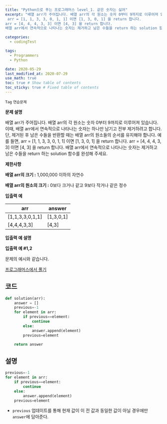```yaml
---
title: "Python으로 푸는 프로그래머스 level_1. 같은 숫자는 싫어"
excerpt: "배열 arr가 주어집니다. 배열 arr의 각 원소는 숫자 0부터 9까지로 이루어져 있습니다. 이때, 배열 arr에서 연속적으로 나타나는 숫자는 하나만 남기고 전부 제거하려고 합니다. 단, 제거된 후 남은 수들을 반환할 때는 배열 arr의 원소들의 순서를 유지해야 합니다.  예를 들면,
 arr = [1, 1, 3, 3, 0, 1, 1] 이면 [1, 3, 0, 1] 을 return 합니다.
arr = [4, 4, 4, 3, 3] 이면 [4, 3] 을 return 합니다.
배열 arr에서 연속적으로 나타나는 숫자는 제거하고 남은 수들을 return 하는 solution 함수를 완성해 주세요."

categories:
  - codingTest

tags:
  - Programmers
  - Python

date: 2020-05-29
last_modified_at: 2020-07-29
use_math: true
toc: true # Show table of contents
toc_sticky: true # Fixed table of contents
---
```

`Tag` `연습문제`<br>


**문제 설명**

배열 arr가 주어집니다. 배열 arr의 각 원소는 숫자 0부터 9까지로 이루어져 있습니다. 이때, 배열 arr에서 연속적으로 나타나는 숫자는 하나만 남기고 전부 제거하려고 합니다. 단, 제거된 후 남은 수들을 반환할 때는 배열 arr의 원소들의 순서를 유지해야 합니다.  예를 들면,
 arr = [1, 1, 3, 3, 0, 1, 1] 이면 [1, 3, 0, 1] 을 return 합니다.
arr = [4, 4, 4, 3, 3] 이면 [4, 3] 을 return 합니다.
배열 arr에서 연속적으로 나타나는 숫자는 제거하고 남은 수들을 return 하는 solution 함수를 완성해 주세요.

**제한사항**

**배열 arr의 크기 :** 1,000,000 이하의 자연수

**배열 arr의 원소의 크기 :** 0보다 크거나 같고 9보다 작거나 같은 정수

**입출력 예**

arr|	answer
---|---
[1,1,3,3,0,1,1]|	[1,3,0,1]
[4,4,4,3,3]|	[4,3]

**입출력 예 설명**

**입출력 예 #1,2**

문제의 예시와 같습니다.

[프로그래머스에서 풀기](https://programmers.co.kr/learn/courses/30/lessons/12906)

## 코드
```python
def solution(arr):
    answer = []
    previous=-1
    for element in arr:
        if previous==element:
            continue
        else:
            answer.append(element)
        previous=element

    return answer
```

## 설명
```python
previous=-1
for element in arr:
    if previous==element:
        continue
    else:
        answer.append(element)
    previous=element

```
- ```previous``` 업데이트를 통해 현재 값이 이 전 값과 동일한 값이 아닐 경우에만 ```answer```에 담아준다.
